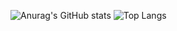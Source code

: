 ![Anurag's GitHub stats](https://github-readme-stats.vercel.app/api?username=guerraglucas&show_icons=true&theme=gruvbox)
![Top Langs](https://github-readme-stats.vercel.app/api/top-langs/?username=guerraglucas&show_icons=true&theme=gruvbox&layout=compact)
